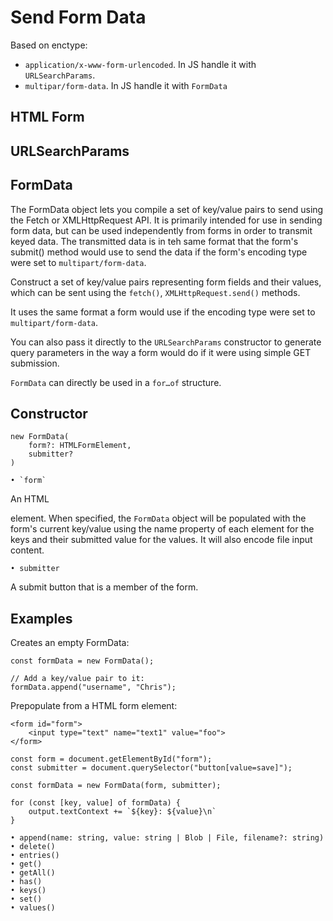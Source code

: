 # Send Form Data

Based on enctype:

* `application/x-www-form-urlencoded`. In JS handle it with `URLSearchParams`.
* `multipar/form-data`. In JS handle it with `FormData`

## HTML Form

## URLSearchParams

## FormData

The FormData object lets you compile a set of key/value pairs to send using the Fetch or XMLHttpRequest API.
It is primarily intended for use in sending form data, but can be used independently from forms in order to transmit keyed data.
The transmitted data is in teh same format that the form's submit() method would use to send the data if the form's encoding type were set to `multipart/form-data`.


Construct a set of key/value pairs representing form fields and their values, which can be sent using the `fetch()`, `XMLHttpRequest.send()` methods.

It uses the same format a form would use if the encoding type were set to `multipart/form-data`.

You can also pass it directly to the `URLSearchParams` constructor to generate query parameters in the way a form would do if it were using simple GET submission.

`FormData` can directly be used in a `for…of` structure.

## Constructor

```
new FormData(
	form?: HTMLFormElement,
	submitter?
)
```

	• `form`

An HTML <form> element. When specified, the `FormData` object will be populated with the form's current key/value using the name property of each element for the keys and their submitted value for the values. It will also encode file input content.

	• submitter

A submit button that is a member of the form.

## Examples

Creates an empty FormData:

```
const formData = new FormData();

// Add a key/value pair to it:
formData.append("username", "Chris");
```

Prepopulate from a HTML form element:

```
<form id="form">
	<input type="text" name="text1" value="foo">
</form>

const form = document.getElementById("form");
const submitter = document.querySelector("button[value=save]");

const formData = new FormData(form, submitter);

for (const [key, value] of formData) {
	output.textContext += `${key}: ${value}\n`
}
```

	• append(name: string, value: string | Blob | File, filename?: string)
	• delete()
	• entries()
	• get()
	• getAll()
	• has()
	• keys()
	• set()
	• values()

